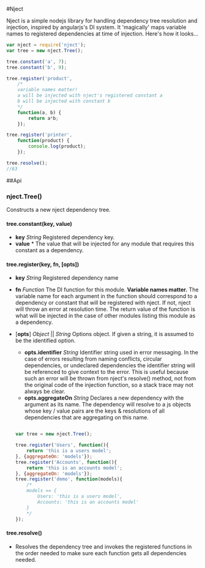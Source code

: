 #Nject

Nject is a simple nodejs library for handling dependency tree resolution and injection, inspired by angularjs's DI system. It 'magically' maps variable names to registered dependencies at time of injection. Here's how it looks...

```javascript
var nject = require('nject');
var tree = new nject.Tree();

tree.constant('a', 7);
tree.constant('b', 9);

tree.register('product',
    /*
    variable names matter!
    a will be injected with nject's registered constant a
    b will be injected with constant b
    */
    function(a, b) {
        return a*b;
    });

tree.register('printer',
    function(product) {
        console.log(product);
    });

tree.resolve();
//63

```

##Api

### nject.Tree()

Constructs a new nject dependency tree.

#### tree.constant(key, value)

 - **key** *String* Registered dependency key.
 - **value** * The value that will be injected for any module that requires this constant as a dependency.

#### tree.register(key, fn, [opts])

 - **key** *String* Registered dependency name
 - **fn** *Function* The DI function for this module. **Variable names matter.** The variable name for each argument in the function should correspond to a dependency or constant that will be registered with nject. If not, nject will throw an error at resolution time. The return value of the function is what will be injected in the case of other modules listing this module as a dependency.
 - [**opts**] *Object* || *String* Options object. If given a string, it is assumed to be the identified option.
    - **opts.identifier** *String* Identifier string used in error messaging. In the case of errors resulting from naming conflicts, circular dependencies, or undeclared dependencies the identifier string will be referenced to give context to the error. This is useful because such an error will be thrown from nject's resolve() method, not from the original code of the injection function, so a stack trace may not always be clear.
    - **opts.aggregateOn** *String* Declares a new dependency with the argument as its name. The dependency will resolve to a js objects whose key / value pairs are the keys & resolutions of all dependencies that are aggregating on this name.

    ```javascript

    var tree = new nject.Tree();

    tree.register('Users', function(){
        return 'this is a users model';
    }, {aggregateOn: 'models'});
    tree.register('Accounts', function(){
        return 'this is an accounts model';
    }, {aggregateOn: 'models'});
    tree.register('demo', function(models){
        /*
        models == {
            Users: 'this is a users model',
            Accounts: 'this is an accounts model'
        }
        */
    });

    ```

 #### tree.resolve()

 - Resolves the dependency tree and invokes the registered functions in the order needed to make sure each function gets all dependencies needed.
